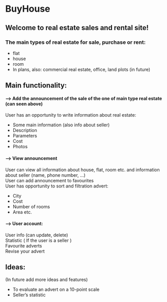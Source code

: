 # BuyHouse
<h2>Welcome to real estate sales and rental site! </h2>
<div>
 <h3>The main types of real estate for sale, purchase or rent:</h3>
<ul>
  <li>flat</li>
  <li>house</li>
  <li>room</li> 
   <li>In plans, also: commercial real estate, office, land plots (in future)</li> 
  </ul> 
</div>

<div>
  <h2>Main functionality:</h2>
  <h4>--> Add the announcement of the sale of the one of main type real estate (can seen above)</h4>
 User has an opportunity to write information about real estate:
  <ul>
    <li>Some main information (also info about seller)</li>
    <li>Description</li>
    <li>Parameters</li>
    <li>Cost</li>
    <li>Photos</li>
  </ul>

<h4>--> View announcement</h4>
User can view all information about house, flat, room etc. and information about seller (name, phone number, …)<br>
User can add announcement to favourites<br>
User has opportunity to sort and filtration advert:
    <ul>
        <li>City</li>
        <li>Cost</li>
        <li>Number of rooms</li>
        <li>Area etc.</li>
    </ul>
<h4>--> User account:</h4>
User info (can update, delete)<br>
Statistic ( If the user is a seller )<br>
Favourite adverts<br>
Revise your advert<br>

</div>

<div>
   <h2> Ideas:</h2>  (In future add more ideas and features)
    <ul>
        <li>To evaluate an advert on a 10-point scale</li>
        <li>Seller’s statistic</li>
    </ul>
</div>
